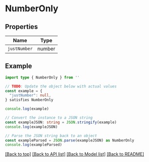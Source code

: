 
# NumberOnly


## Properties

Name | Type
------------ | -------------
`justNumber` | number

## Example

```typescript
import type { NumberOnly } from ''

// TODO: Update the object below with actual values
const example = {
  "justNumber": null,
} satisfies NumberOnly

console.log(example)

// Convert the instance to a JSON string
const exampleJSON: string = JSON.stringify(example)
console.log(exampleJSON)

// Parse the JSON string back to an object
const exampleParsed = JSON.parse(exampleJSON) as NumberOnly
console.log(exampleParsed)
```

[[Back to top]](#) [[Back to API list]](../README.md#api-endpoints) [[Back to Model list]](../README.md#models) [[Back to README]](../README.md)



